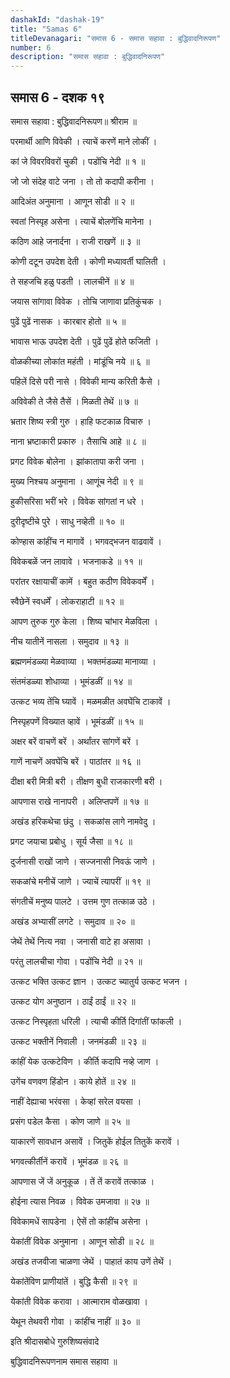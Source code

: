 ```yaml
---
dashakId: "dashak-19"
title: "Samas 6"
titleDevanagari: "समास 6 - समास सहावा : बुद्धिवादनिरूपण"
number: 6
description: "समास सहावा : बुद्धिवादनिरूपण"
---
```


## समास 6 - दशक १९

समास सहावा : बुद्धिवादनिरूपण॥ श्रीराम ॥

परमार्थी आणि विवेकी । त्याचें करणें माने लोकीं ।

कां जे विवरविवरों चुकी । पडोंचि नेदी ॥ १ ॥

जो जो संदेह वाटे जना । तो तो कदापी करीना ।

आदिअंत अनुमाना । आणून सोडी ॥ २ ॥

स्वतां निस्पृह असेना । त्याचें बोलणेंचि मानेना ।

कठिण आहे जनार्दना । राजी राखणें ॥ ३ ॥

कोणी दटून उपदेश देती । कोणी मध्यावर्ती घालिती ।

ते सहजचि हळु पडती । लालचीनें ॥ ४ ॥

जयास सांगावा विवेक । तोचि जाणावा प्रतिकुंचक ।

पुढें पुढें नासक । कारबार होतो ॥ ५ ॥

भावास भाऊ उपदेश देती । पुढें पुढें होते फजिती ।

वोळकीच्या लोकांत महंती । मांडूंचि नये ॥ ६ ॥

पहिलें दिसे परी नासे । विवेकी मान्य करिती कैसे ।

अविवेकी ते जैसे तैसें । मिळती तेथें ॥ ७ ॥

भ्रतार शिष्य स्त्री गुरु । हाहि फटकाळ विचारु ।

नाना भ्रष्टाकारी प्रकारु । तैसाचि आहे ॥ ८ ॥

प्रगट विवेक बोलेना । झांकातापा करी जना ।

मुख्य निश्चय अनुमाना । आणूंच नेदी ॥ ९ ॥

हुकीसरिसा भरीं भरे । विवेक सांगतां न धरे ।

दुरीदृष्टीचे पुरे । साधु नव्हेती ॥ १० ॥

कोण्हास कांहींच न मागावें । भगवद्‍भजन वाढवावें ।

विवेकबळें जन लावावे । भजनाकडे ॥ ११ ॥

परांतर रक्षायाचीं कामें । बहुत कठीण विवेकवर्में ।

स्वैछेनें स्वधर्में । लोकराहाटी ॥ १२ ॥

आपण तुरुक गुरु केला । शिष्य चांभार मेळविला ।

नीच यातीनें नासला । समुदाव ॥ १३ ॥

ब्रह्मणमंडळ्या मेळवाव्या । भक्तमंडळ्या मानाव्या ।

संतमंडळ्या शोधाव्या । भूमंडळीं ॥ १४ ॥

उत्कट भव्य तेंचि घ्यावें । मळमळीत अवघेंचि टाकावें ।

निस्पृहपणें विख्यात व्हावें । भूमंडळीं ॥ १५ ॥

अक्षर बरें वाचणें बरें । अर्थांतर सांगणें बरें ।

गाणें नाचणें अवघेंचि बरें । पाठांतर ॥ १६ ॥

दीक्षा बरी मित्री बरी । तीक्षण बुधी राजकारणी बरी ।

आपणास राखे नानापरी । अलिप्तपणें ॥ १७ ॥

अखंड हरिकथेचा छंदु । सकळांस लागे नामवेदु ।

प्रगट जयाचा प्रबोधु । सूर्य जैसा ॥ १८ ॥

दुर्जनासी राखों जाणे । सज्जनासी निवऊं जाणे ।

सकळांचे मनीचें जाणे । ज्याचें त्यापरीं ॥ १९ ॥

संगतीचें मनुष्य पालटे । उत्तम गुण तत्काळ उठे ।

अखंड अभ्यासीं लगटे । समुदाव ॥ २० ॥

जेथें तेथें नित्य नवा । जनासी वाटे हा असावा ।

परंतु लालचीचा गोवा । पडोंचि नेदी ॥ २१ ॥

उत्कट भक्ति उत्कट ज्ञान । उत्कट च्यातुर्य उत्कट भजन ।

उत्कट योग अनुष्ठान । ठाईं ठाईं ॥ २२ ॥

उत्कट निस्पृहता धरिली । त्याची कीर्ति दिगांतीं फांकली ।

उत्कट भक्तीनें निवाली । जनमंडळी ॥ २३ ॥

कांहीं येक उत्कटेविण । कीर्ति कदापि नव्हे जाण ।

उगेंच वणवण हिंडोन । काये होतें ॥ २४ ॥

नाहीं देह्याचा भरंवसा । केव्हां सरेल वयसा ।

प्रसंग पडेल कैसा । कोण जाणे ॥ २५ ॥

याकारणें सावधान असावें । जितुकें होईल तितुकें करावें ।

भगवत्कीर्तीनें करावें । भूमंडळ ॥ २६ ॥

आपणास जें जें अनुकूळ । तें तें करावें तत्काळ ।

होईना त्यास निवळ । विवेक उमजावा ॥ २७ ॥

विवेकामधें सापडेना । ऐसें तो कांहींच असेना ।

येकांतीं विवेक अनुमाना । आणून सोडी ॥ २८ ॥

अखंड तजवीजा चाळणा जेथें । पाहातं काय उणें तेथें ।

येकांतेंविण प्राणीयांतें । बुद्धि कैसी ॥ २९ ॥

येकांती विवेक करावा । आत्माराम वोळखावा ।

येथून तेथवरी गोवा । कांहींच नाहीं ॥ ३० ॥

इति श्रीदासबोधे गुरुशिष्यसंवादे

बुद्धिवादनिरूपणनाम समास सहावा ॥